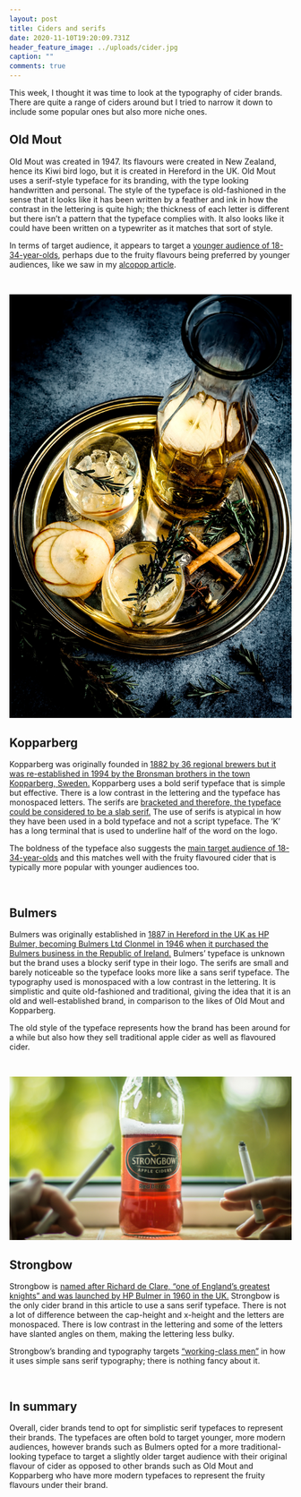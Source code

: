 ```yaml
---
layout: post
title: Ciders and serifs
date: 2020-11-10T19:20:09.731Z
header_feature_image: ../uploads/cider.jpg
caption: ""
comments: true
---
```

This week, I thought it was time to look at the typography of cider brands. There are quite a range of ciders around but I tried to narrow it down to include some popular ones but also more niche ones. 



## Old Mout

Old Mout was created in 1947. Its flavours were created in New Zealand, hence its Kiwi bird logo, but it is created in Hereford in the UK. Old Mout uses a serif-style typeface for its branding, with the type looking handwritten and personal. The style of the typeface is old-fashioned in the sense that it looks like it has been written by a feather and ink in how the contrast in the lettering is quite high; the thickness of each letter is different but there isn’t a pattern that the typeface complies with. It also looks like it could have been written on a typewriter as it matches that sort of style.

In terms of target audience, it appears to target a [younger audience of 18-34-year-olds](https://www.morningadvertiser.co.uk/Article/2017/08/25/Old-Mout-cider-Heineken-Young-s-sales#:~:text=It%20has%20a%20clear%20younger,bracket%20closely%20behind%20(37%25).), perhaps due to the fruity flavours being preferred by younger audiences, like we saw in my [alcopop article](https://tipsytypography.netlify.app/2020/11/06/all-about-alcopops/).

 

![](../uploads/cider2.jpg)

## Kopparberg

Kopparberg was originally founded in [1882 by 36 regional brewers but it was re-established in 1994 by the Bronsman brothers in the town Kopparberg, Sweden.](https://kopparberg.co.uk/our-story/) Kopparberg uses a bold serif typeface that is simple but effective. There is a low contrast in the lettering and the typeface has monospaced letters. The serifs are [bracketed and therefore, the typeface could be considered to be a slab serif.](http://r-blakemore1316-dp.blogspot.com/2014/04/type-journal-kopparberg.html) The use of serifs is atypical in how they have been used in a bold typeface and not a script typeface. The ‘K’ has a long terminal that is used to underline half of the word on the logo.

The boldness of the typeface also suggests the [main target audience of 18-34-year-olds](https://www.scottishgrocer.co.uk/2020/09/08/spirits-move-bears-fruit-for-kopparberg/#:~:text=Kopparberg%20is%20the%20number%20one,very%20much%20our%20target%20audience.) and this matches well with the fruity flavoured cider that is typically more popular with younger audiences too.

 

## Bulmers

Bulmers was originally established in [1887 in Hereford in the UK as HP Bulmer, becoming Bulmers Ltd Clonmel in 1946 when it purchased the Bulmers business in the Republic of Ireland.](https://candcgroupplc.com/magners-bulmers-history/) Bulmers’ typeface is unknown but the brand uses a blocky serif type in their logo. The serifs are small and barely noticeable so the typeface looks more like a sans serif typeface. The typography used is monospaced with a low contrast in the lettering. It is simplistic and quite old-fashioned and traditional, giving the idea that it is an old and well-established brand, in comparison to the likes of Old Mout and Kopparberg.

The old style of the typeface represents how the brand has been around for a while but also how they sell traditional apple cider as well as flavoured cider.

 

![Strongbow](../uploads/strongbow.jpg "Strongbow")

## Strongbow

Strongbow is [named after Richard de Clare, “one of England’s greatest knights” and was launched by HP Bulmer in 1960 in the UK.](https://uk.strongbow.com/about-us) Strongbow is the only cider brand in this article to use a sans serif typeface. There is not a lot of difference between the cap-height and x-height and the letters are monospaced. There is low contrast in the lettering and some of the letters have slanted angles on them, making the lettering less bulky.

Strongbow’s branding and typography targets [“working-class men”](https://www.campaignlive.co.uk/article/strongbow-repositions-brand-target-working-class-grafters/906670) in how it uses simple sans serif typography; there is nothing fancy about it.

 

## In summary

Overall, cider brands tend to opt for simplistic serif typefaces to represent their brands. The typefaces are often bold to target younger, more modern audiences, however brands such as Bulmers opted for a more traditional-looking typeface to target a slightly older target audience with their original flavour of cider as opposed to other brands such as Old Mout and Kopparberg who have more modern typefaces to represent the fruity flavours under their brand.